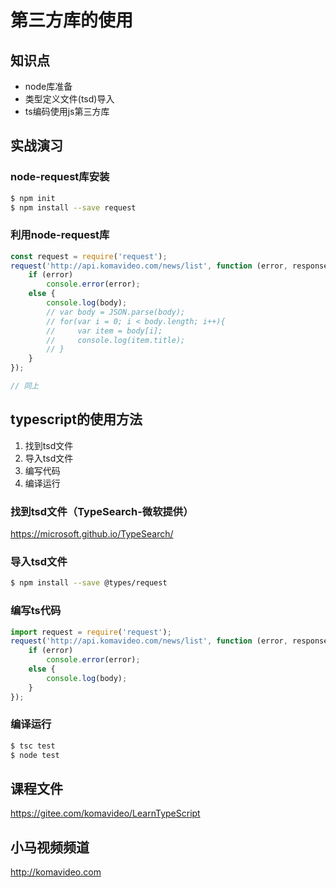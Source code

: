 第三方库的使用
=============

## 知识点

* node库准备
* 类型定义文件(tsd)导入
* ts编码使用js第三方库

## 实战演习

### node-request库安装

~~~bash
$ npm init
$ npm install --save request
~~~

### 利用node-request库

~~~js
const request = require('request');
request('http://api.komavideo.com/news/list', function (error, response, body) {
    if (error)
        console.error(error);
    else {
        console.log(body);
        // var body = JSON.parse(body);
        // for(var i = 0; i < body.length; i++){
        //     var item = body[i];
        //     console.log(item.title);
        // }
    }
});
~~~

~~~ts
// 同上
~~~

## typescript的使用方法

1. 找到tsd文件
2. 导入tsd文件
3. 编写代码
4. 编译运行

### 找到tsd文件（TypeSearch-微软提供）

https://microsoft.github.io/TypeSearch/

### 导入tsd文件

~~~bash
$ npm install --save @types/request
~~~

### 编写ts代码

~~~js
import request = require('request');
request('http://api.komavideo.com/news/list', function (error, response, body) {
    if (error)
        console.error(error);
    else {
        console.log(body);
    }
});
~~~

### 编译运行

~~~bash
$ tsc test
$ node test
~~~

## 课程文件

https://gitee.com/komavideo/LearnTypeScript

## 小马视频频道

http://komavideo.com
